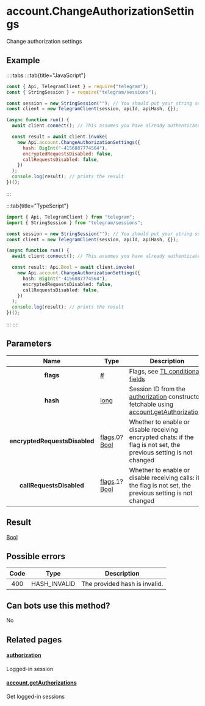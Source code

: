 # account.ChangeAuthorizationSettings

Change authorization settings

## Example

::::tabs
:::tab{title="JavaScript"}

```js
const { Api, TelegramClient } = require("telegram");
const { StringSession } = require("telegram/sessions");

const session = new StringSession(""); // You should put your string session here
const client = new TelegramClient(session, apiId, apiHash, {});

(async function run() {
  await client.connect(); // This assumes you have already authenticated with .start()

  const result = await client.invoke(
    new Api.account.ChangeAuthorizationSettings({
      hash: BigInt("-4156887774564"),
      encryptedRequestsDisabled: false,
      callRequestsDisabled: false,
    })
  );
  console.log(result); // prints the result
})();
```

:::

:::tab{title="TypeScript"}

```ts
import { Api, TelegramClient } from "telegram";
import { StringSession } from "telegram/sessions";

const session = new StringSession(""); // You should put your string session here
const client = new TelegramClient(session, apiId, apiHash, {});

(async function run() {
  await client.connect(); // This assumes you have already authenticated with .start()

  const result: Api.Bool = await client.invoke(
    new Api.account.ChangeAuthorizationSettings({
      hash: BigInt("-4156887774564"),
      encryptedRequestsDisabled: false,
      callRequestsDisabled: false,
    })
  );
  console.log(result); // prints the result
})();
```

:::
::::

## Parameters

|             Name              | Type                                                                                                                       | Description                                                                                                                                                                                                   |
| :---------------------------: | -------------------------------------------------------------------------------------------------------------------------- | ------------------------------------------------------------------------------------------------------------------------------------------------------------------------------------------------------------- |
|           **flags**           | [#](https://core.telegram.org/type/%23)                                                                                    | Flags, see [TL conditional fields](https://core.telegram.org/mtproto/TL-combinators#conditional-fields)                                                                                                       |
|           **hash**            | [long](https://core.telegram.org/type/long)                                                                                | Session ID from the [authorization](https://core.telegram.org/constructor/authorization) constructor, fetchable using [account.getAuthorizations](https://core.telegram.org/method/account.getAuthorizations) |
| **encryptedRequestsDisabled** | [flags](https://core.telegram.org/mtproto/TL-combinators#conditional-fields).0?[Bool](https://core.telegram.org/type/Bool) | Whether to enable or disable receiving encrypted chats: if the flag is not set, the previous setting is not changed                                                                                           |
|   **callRequestsDisabled**    | [flags](https://core.telegram.org/mtproto/TL-combinators#conditional-fields).1?[Bool](https://core.telegram.org/type/Bool) | Whether to enable or disable receiving calls: if the flag is not set, the previous setting is not changed                                                                                                     |

## Result

[Bool](https://core.telegram.org/type/Bool)

## Possible errors

| Code | Type         | Description                   |
| :--: | ------------ | ----------------------------- |
| 400  | HASH_INVALID | The provided hash is invalid. |

## Can bots use this method?

No

## Related pages

#### [authorization](https://core.telegram.org/constructor/authorization)

Logged-in session

#### [account.getAuthorizations](https://core.telegram.org/method/account.getAuthorizations)

Get logged-in sessions
